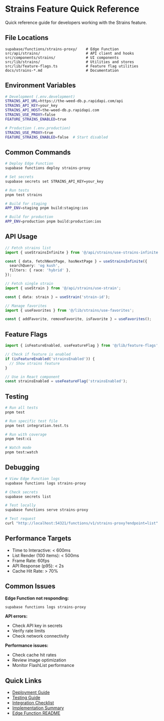 # Strains Feature Quick Reference

Quick reference guide for developers working with the Strains feature.

## File Locations

```
supabase/functions/strains-proxy/    # Edge Function
src/api/strains/                     # API client and hooks
src/components/strains/              # UI components
src/lib/strains/                     # Utilities and stores
src/lib/feature-flags.ts             # Feature flag utilities
docs/strains-*.md                    # Documentation
```

## Environment Variables

```bash
# Development (.env.development)
STRAINS_API_URL=https://the-weed-db.p.rapidapi.com/api
STRAINS_API_KEY=your_key
STRAINS_API_HOST=the-weed-db.p.rapidapi.com
STRAINS_USE_PROXY=false
FEATURE_STRAINS_ENABLED=true

# Production (.env.production)
STRAINS_USE_PROXY=true
FEATURE_STRAINS_ENABLED=false  # Start disabled
```

## Common Commands

```bash
# Deploy Edge Function
supabase functions deploy strains-proxy

# Set secrets
supabase secrets set STRAINS_API_KEY=your_key

# Run tests
pnpm test strains

# Build for staging
APP_ENV=staging pnpm build:staging:ios

# Build for production
APP_ENV=production pnpm build:production:ios
```

## API Usage

```typescript
// Fetch strains list
import { useStrainsInfinite } from '@/api/strains/use-strains-infinite';

const { data, fetchNextPage, hasNextPage } = useStrainsInfinite({
  searchQuery: 'og kush',
  filters: { race: 'hybrid' },
});

// Fetch single strain
import { useStrain } from '@/api/strains/use-strain';

const { data: strain } = useStrain('strain-id');

// Manage favorites
import { useFavorites } from '@/lib/strains/use-favorites';

const { addFavorite, removeFavorite, isFavorite } = useFavorites();
```

## Feature Flags

```typescript
import { isFeatureEnabled, useFeatureFlag } from '@/lib/feature-flags';

// Check if feature is enabled
if (isFeatureEnabled('strainsEnabled')) {
  // Show strains feature
}

// Use in React component
const strainsEnabled = useFeatureFlag('strainsEnabled');
```

## Testing

```bash
# Run all tests
pnpm test

# Run specific test file
pnpm test integration.test.ts

# Run with coverage
pnpm test:ci

# Watch mode
pnpm test:watch
```

## Debugging

```bash
# View Edge Function logs
supabase functions logs strains-proxy

# Check secrets
supabase secrets list

# Test locally
supabase functions serve strains-proxy

# Test request
curl "http://localhost:54321/functions/v1/strains-proxy?endpoint=list"
```

## Performance Targets

- Time to Interactive: < 600ms
- List Render (100 items): < 500ms
- Frame Rate: 60fps
- API Response (p95): < 2s
- Cache Hit Rate: > 70%

## Common Issues

**Edge Function not responding:**

```bash
supabase functions logs strains-proxy
```

**API errors:**

- Check API key in secrets
- Verify rate limits
- Check network connectivity

**Performance issues:**

- Check cache hit rates
- Review image optimization
- Monitor FlashList performance

## Quick Links

- [Deployment Guide](./strains-deployment-guide.md)
- [Testing Guide](./strains-testing-guide.md)
- [Integration Checklist](./strains-integration-checklist.md)
- [Implementation Summary](./strains-implementation-summary.md)
- [Edge Function README](../supabase/functions/strains-proxy/README.md)

